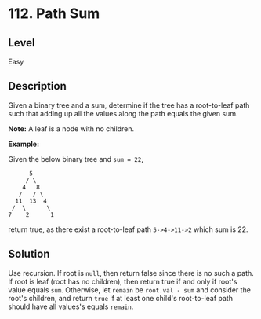 ﻿# 112. Path Sum
## Level
Easy

## Description
Given a binary tree and a sum, determine if the tree has a root-to-leaf path such that adding up all the values along the path equals the given sum.

**Note:** A leaf is a node with no children.

**Example:**

Given the below binary tree and `sum = 22`,
```
      5
     / \
    4   8
   /   / \
  11  13  4
 /  \      \
7    2      1
```
return true, as there exist a root-to-leaf path `5->4->11->2` which sum is 22.

## Solution
Use recursion.
If root is `null`, then return false since there is no such a path.
If root is leaf (root has no children), then return true if and only if root's value equals `sum`.
Otherwise, let `remain` be `root.val - sum` and consider the root's children, and return `true` if at least one child's root-to-leaf path should have all values's equals `remain`.